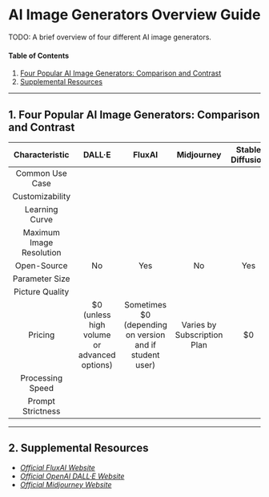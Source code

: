 # AI Image Generators Overview Guide

TODO: A brief overview of four different AI image generators.

#### Table of Contents

1. [Four Popular AI Image Generators: Comparison and Contrast](#fourpop)
2. [Supplemental Resources](#supplemental)

<hr />

## 1. <a name="fourpop">Four Popular AI Image Generators: Comparison and Contrast</a>

| Characteristic | DALL·E | FluxAI | Midjourney | Stable Diffusion |
| :-----: | :-----: | :-----: | :-----: | :-----: |
| Common Use Case | | | |
| Customizability | | | |
| Learning Curve | | | |
| Maximum Image Resolution | | | |
| Open-Source | No | Yes | No | Yes |
| Parameter Size | | | |
| Picture Quality | | | |
| Pricing | $0 (unless high volume or advanced options) | Sometimes $0 (depending on version and if student user) | Varies by Subscription Plan | $0 |
| Processing Speed | | | |
| Prompt Strictness | | | |

<hr />

## 2. <a name="supplemental">Supplemental Resources</a>

* *[Official FluxAI Website](https://www.flux.ai/p)*
* *[Official OpenAI DALL·E Website](https://openai.com/index/dall-e/)*
* *[Official Midjourney Website](https://www.midjourney.com/home)*
